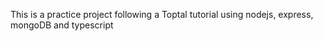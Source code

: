 This is a practice project following a Toptal tutorial using nodejs, express, mongoDB and typescript